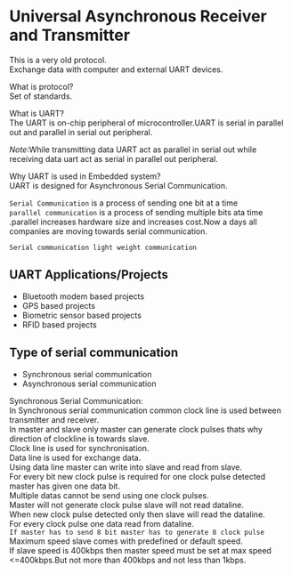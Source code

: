 # Universal Asynchronous Receiver and Transmitter  

This is a very old protocol.   
Exchange data with computer and external UART devices. 

What is protocol?   
Set of standards.  

What is UART?  
The UART is on-chip peripheral of microcontroller.UART is serial in parallel out and parallel in serial out peripheral.   

*Note*:While transmitting data UART act as parallel in serial out while receiving data uart act as serial in parallel out peripheral.   

Why UART is used in Embedded system?  
UART is designed for Asynchronous Serial Communication.    

`Serial Communication` is a process of sending one bit at a time    
`parallel communication` is a process of sending multiple bits ata time .parallel increases hardware size and increases cost.Now a days all companies are moving towards serial communication.   

`Serial communication light weight communication` 

## UART Applications/Projects

- Bluetooth modem based projects
- GPS based projects
- Biometric sensor based projects
- RFID based projects

## Type of serial communication

- Synchronous serial communication
- Asynchronous serial communication

Synchronous Serial Communication:  
In Synchronous serial communication common clock line is used between transmitter and receiver.  
In master and slave only master can generate clock pulses thats why direction of clockline is towards slave.  
Clock line is used for synchronisation.  
Data line is used for exchange data.  
Using data line master can write into slave and read from slave.  
For every bit new clock pulse is required for one clock pulse detected master has given one data bit.  
Multiple datas cannot be send using one clock pulses.  
Master will not generate clock pulse slave will not read dataline.  
When new clock pulse detected only then slave will read the dataline.  
For every clock pulse one data read from dataline.  
`If master has to send 8 bit master has to generate 8 clock pulse`  
Maximum speed slave comes with predefined or default speed.  
If slave speed is 400kbps then master speed must be set at max speed <=400kbps.But not more than 400kbps and not less than 1kbps.  

